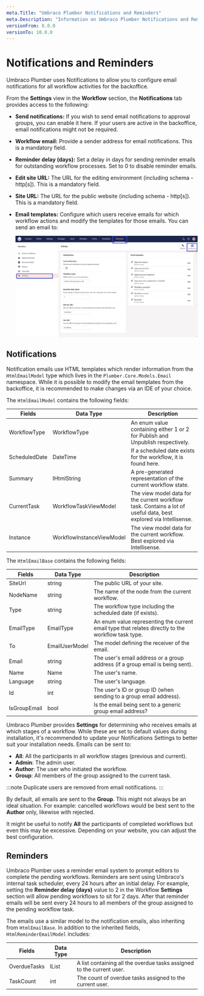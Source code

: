 ```yaml
---
meta.Title: "Umbraco Plumber Notifications and Reminders"
meta.Description: "Information on Umbraco Plumber Notifications and Reminders"
versionFrom: 8.0.0
versionTo: 10.0.0
---
```


# Notifications and Reminders

Umbraco Plumber uses Notifications to allow you to configure email notifications for all workflow activities for the backoffice.

From the **Settings** view in the **Workflow** section, the **Notifications** tab provides access to the following:

- **Send notifications:** If you wish to send email notifications to approval groups, you can enable it here. If your users are active in the backoffice, email notifications might not be required.
- **Workflow email:** Provide a sender address for email notifications. This is a mandatory field.
- **Reminder delay (days):** Set a delay in days for sending reminder emails for outstanding workflow processes. Set to 0 to disable reminder emails.
- **Edit site URL:** The URL for the editing environment (including schema - http[s]). This is a mandatory field.
- **Site URL:** The URL for the public website (including schema - http[s]). This is a mandatory field.
- **Email templates:** Configure which users receive emails for which workflow actions and modify the templates for those emails. You can send an email to:
  
  ![Notifications tab in the Workflow Section](images/Notifications_tab.png)

## Notifications

Notification emails use HTML templates which render information from the `HtmlEmailModel` type which lives in the `Plumber.Core.Models.Email` namespace. While it is possible to modify the email templates from the backoffice, it is recommended to make changes via an IDE of your choice.

The `HtmlEmailModel` contains the following fields:

| Fields        | Data Type                 | Description                                                                                                      |
|---------------|---------------------------|------------------------------------------------------------------------------------------------------------------|
| WorkflowType  | WorkflowType              | An enum value containing either 1 or 2 for Publish and Unpublish respectively.                                   |
| ScheduledDate | DateTime                  | If a scheduled date exists for the workflow, it is found here.                                                   |
| Summary       | IHtmlString               | A pre-generated representation of the current workflow state.                                                    |
| CurrentTask   | WorkflowTaskViewModel     | The view model data for the current workflow task. Contains a lot of useful data, best explored via Intellisense.|
| Instance      | WorkflowInstanceViewModel | The view model data for the current workflow. Best explored via Intellisense.                                    |

The `HtmlEmailBase` contains the following fields:

| Fields       | Data Type      | Description                                                                                         |
|--------------|----------------|-----------------------------------------------------------------------------------------------------|
| SiteUrl      | string         | The public URL of your site.                                                                        |
| NodeName     | string         | The name of the node from the current workflow.                                                     |
| Type         | string         | The workflow type including the scheduled date (if exists).                                         |
| EmailType    | EmailType      | An enum value representing the current email type that relates directly to the workflow task type.  |
| To           | EmailUserModel | The model defining the receiver of the email.                                                       |
| Email        | string         | The user's email address or a group address (if a group email is being sent).                       |
| Name         | Name           | The user's name.                                                                                    |
| Language     | string         | The user's language.                                                                                |
| Id           | int            | The user's ID or group ID (when sending to a group email address).                                  |
| IsGroupEmail | bool           | Is the email being sent to a generic group email address?                                           |

Umbraco Plumber provides **Settings** for determining who receives emails at which stages of a workflow. While these are set to default values during installation, it's recommended to update your Notifications Settings to better suit your installation needs. Emails can be sent to:

- **All**: All the participants in all workflow stages (previous and current).
- **Admin**: The admin user.
- **Author**: The user who initiated the workflow.
- **Group**: All members of the group assigned to the current task.

:::note
Duplicate users are removed from email notifications.
:::

By default, all emails are sent to the **Group**. This might not always be an ideal situation. For example: cancelled workflows would be best sent to the **Author** only, likewise with rejected.

It might be useful to notify **All** the participants of completed workflows but even this may be excessive. Depending on your website, you can adjust the best configuration.

## Reminders

Umbraco Plumber uses a reminder email system to prompt editors to complete the pending workflows. Reminders are sent using Umbraco's internal task scheduler, every 24 hours after an initial delay. For example, setting the **Reminder delay (days)** value to 2 in the Workflow **Settings** section will allow pending workflows to sit for 2 days. After that reminder emails will be sent every 24 hours to all members of the group assigned to the pending workflow task.

The emails use a similar model to the notification emails, also inheriting from `HtmlEmailBase`. In addition to the inherited fields, `HtmlReminderEmailModel` includes:

| Fields       | Data Type                     | Description                                                           |
|--------------|-------------------------------|-----------------------------------------------------------------------|
| OverdueTasks | IList<WorkflowTaskViewModel>  | A list containing all the overdue tasks assigned to the current user. |
| TaskCount    | int                           | The count of overdue tasks assigned to the current user.              |
